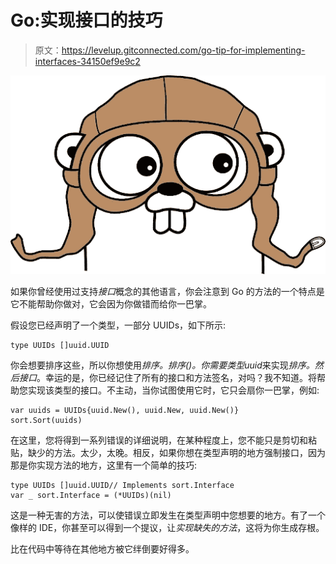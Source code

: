 # Go:实现接口的技巧

> 原文：<https://levelup.gitconnected.com/go-tip-for-implementing-interfaces-34150ef9e9c2>

![](img/461f3e0cc78c041ac22eaf9792817da9.png)

如果你曾经使用过支持*接口*概念的其他语言，你会注意到 Go 的方法的一个特点是它不能帮助你做对，它会因为你做错而给你一巴掌。

假设您已经声明了一个类型，一部分 UUIDs，如下所示:

```
type UUIDs []uuid.UUID
```

你会想要排序这些，所以你想使用*排序。排序()。*你需要类型*uuid*来实现*排序。然后接口*。幸运的是，你已经记住了所有的接口和方法签名，对吗？我不知道。将帮助您实现该类型的接口。不主动，当你试图使用它时，它只会扇你一巴掌，例如:

```
var uuids = UUIDs{uuid.New(), uuid.New, uuid.New()}
sort.Sort(uuids)
```

在这里，您将得到一系列错误的详细说明，在某种程度上，您不能只是剪切和粘贴，缺少的方法。太少，太晚。相反，如果你想在类型声明的地方强制接口，因为那是你实现方法的地方，这里有一个简单的技巧:

```
type UUIDs []uuid.UUID// Implements sort.Interface
var _ sort.Interface = (*UUIDs)(nil)
```

这是一种无害的方法，可以使错误立即发生在类型声明中您想要的地方。有了一个像样的 IDE，你甚至可以得到一个提议，让*实现缺失的方法*，这将为你生成存根。

比在代码中等待在其他地方被它绊倒要好得多。